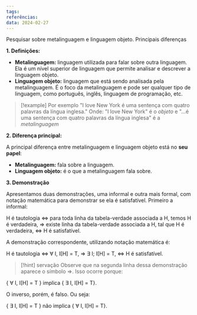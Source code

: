 ```yaml
---
tags: 
referências: 
data: 2024-02-27
---
```

Pesquisar sobre metalinguagem e linguagem objeto. Principais diferenças 

**1. Definições:**

- **Metalinguagem:** linguagem utilizada para falar sobre outra linguagem. Ela é um nível superior de linguagem que permite analisar e descrever a linguagem objeto.
- **Linguagem objeto:** linguagem que está sendo analisada pela metalinguagem. É o foco da metalinguagem e pode ser qualquer tipo de linguagem, como português, inglês, linguagem de programação, etc.

>[!example] Por exemplo
>"I love New York é uma sentença com quatro palavras da língua inglesa."
>Onde: "I love New York" é o *objeto* e "...é uma sentença com quatro palavras da língua inglesa" é a *metalinguagem*

**2. Diferença principal:**

A principal diferença entre metalinguagem e linguagem objeto está no **seu papel**:

- **Metalinguagem:** fala sobre a linguagem.
- **Linguagem objeto:** é o que a metalinguagem fala sobre.

**3. Demonstração**

Apresentamos duas demonstrações, uma informal e outra mais formal, com notação matemática para demonstrar se ela é satisfatível. Primeiro a informal:

H é tautologia  ⇔ para toda linha da tabela-verdade associada a H, temos H é verdadeira,
			⇒ existe linha da tabela-verdade associada a H, tal que H é verdadeira,
			⇔ H é satisfatível.

A demonstração correspondente, utilizando notação matemática é:

H é tautologia  ⇔ ∀ I, I\[H] = T,
			⇒ ∃ I; I\[H] = T,
			⇔ H é satisfatível.

>[!hint] servação
Observe que na segunda linha dessa demonstração aparece o símbolo ⇒. Isso ocorre porque:
>
{ ∀ I, I\[H] = T } implica { ∃ I, I\[H] = T}.
>
O inverso, porém, é falso. Ou seja:
>
{ ∃ I, I\[H] = T } não implica { ∀ I, I\[H] = T}.
